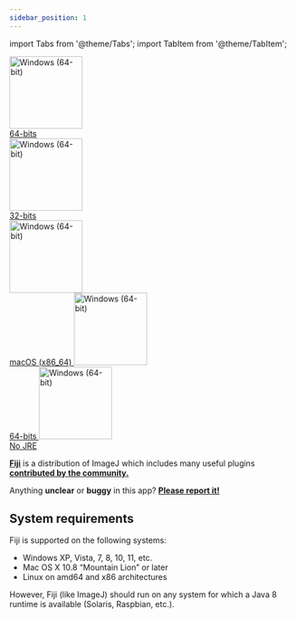 ```yaml
---
sidebar_position: 1
---
```

import Tabs from '@theme/Tabs';
import TabItem from '@theme/TabItem';

<Tabs>
  <TabItem value="win" label="Windows">
    <div class="row">
      <div class="col col--3">
        <div class="col-demo">
          <a href="https://downloads.imagej.net/fiji/latest/fiji-win64.zip" target="_blank">
            <img alt="Windows (64-bit)" src=" https://imagej.net/media/icons/windows.svg" width="129" height="128"/>
            <br/>
            64-bits 
          </a>
        </div>
      </div>
    <div class="col col--3">
      <div class="col-demo">
        <a href="https://downloads.imagej.net/fiji/latest/fiji-win32.zip" target="_blank">
          <img alt="Windows (64-bit)" src=" https://imagej.net/media/icons/windows.svg" width="129" height="128"/>
          <br/>
          32-bits
        </a>
      </div>
    </div>
  </div>
  </TabItem>
  <TabItem value="mac" label="MacOS">
    <a href="https://downloads.imagej.net/fiji/latest/fiji-macosx.zip" target="_blank">
      <img alt="Windows (64-bit)" src=" https://imagej.net/media/icons/macos.png" width="129" height="128"/>
      <br/>
      macOS (x86_64)
    </a>
  </TabItem>
  <TabItem value="lin" label="Linux">
    <a href="https://downloads.imagej.net/fiji/latest/fiji-linux64.zip" target="_blank">
      <img alt="Windows (64-bit)" src=" https://imagej.net/media/icons/linux.svg" width="129" height="128"/>
      <br/>
      64-bits 
    </a>
  </TabItem>
  <TabItem value="no" label="No JRE">
    <a href="https://downloads.imagej.net/fiji/latest/fiji-nojre.zip" target="_blank">
      <img alt="Windows (64-bit)" src=" https://imagej.net/media/icons/fiji.png" width="129" height="128"/>  
      <br/>
      No JRE
    </a>
  </TabItem>
</Tabs>

[**Fiji**](https://imagej.net/software/fiji/) is a distribution of ImageJ which includes many useful plugins [**contributed by the community.**](https://imagej.net/contribute/fiji)


Anything **unclear** or **buggy** in this app? [**Please report it!**](../../contact_us)

## System requirements
Fiji is supported on the following systems:
- Windows XP, Vista, 7, 8, 10, 11, etc.
- Mac OS X 10.8 “Mountain Lion” or later
- Linux on amd64 and x86 architectures

However, Fiji (like ImageJ) should run on any system for which a Java 8 runtime is available (Solaris, Raspbian, etc.).
